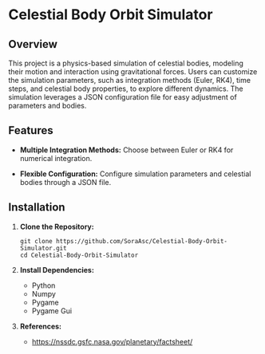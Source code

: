 # Celestial Body Orbit Simulator

## Overview

This project is a physics-based simulation of celestial bodies, modeling their motion and interaction using gravitational forces. Users can customize the simulation parameters, such as integration methods (Euler, RK4), time steps, and celestial body properties, to explore different dynamics. The simulation leverages a JSON configuration file for easy adjustment of parameters and bodies.

## Features

- **Multiple Integration Methods:** Choose between Euler or RK4 for numerical integration.

- **Flexible Configuration:** Configure simulation parameters and celestial bodies through a JSON file.

## Installation

1. **Clone the Repository:**

    ```
    git clone https://github.com/SoraAsc/Celestial-Body-Orbit-Simulator.git
    cd Celestial-Body-Orbit-Simulator
    ```

2. **Install Dependencies:**
    - Python
    - Numpy
    - Pygame
    - Pygame Gui

3. **References:**
    - https://nssdc.gsfc.nasa.gov/planetary/factsheet/
